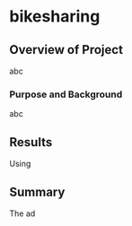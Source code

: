 # bikesharing


## Overview of Project
abc

### Purpose and Background
abc


## Results

Using 


## Summary

The ad
